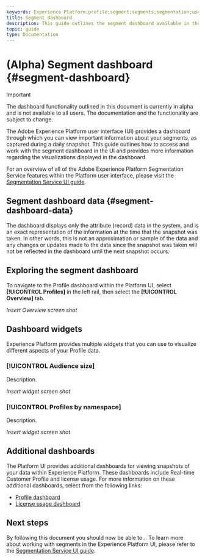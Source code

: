 ```yaml
---
keywords: Experience Platform;profile;segment;segments;segmentation;user interface;UI;customization;segment dashboard;dashboard
title: Segment dashboard
description: This guide outlines the segment dashboard available in the Adobe Experience Platform UI. 
topic: guide
type: Documentation
---
```


# (Alpha) Segment dashboard {#segment-dashboard}

>[!IMPORTANT]
>
>The dashboard functionality outlined in this document is currently in alpha and is not available to all users. The documentation and the functionality are subject to change.

The Adobe Experience Platform user interface (UI) provides a dashboard through which you can view important information about your segments, as captured during a daily snapshot. This guide outlines how to access and work with the segment dashboard in the UI and provides more information regarding the visualizations displayed in the dashboard.  

For an overview of all of the Adobe Experience Platform Segmentation Service features within the Platform user interface, please visit the [Segmentation Service UI guide](overview.md).

## Segment dashboard data {#segment-dashboard-data}

The dashboard displays only the attribute (record) data in the system, and is an exact representation of the information at the time that the snapshot was taken. In other words, this is not an approximation or sample of the data and any changes or updates made to the data since the snapshot was taken will not be reflected in the dashboard until the next snapshot occurs.

## Exploring the segment dashboard

To navigate to the Profile dashboard within the Platform UI, select **[!UICONTROL Profiles]** in the left rail, then select the **[!UICONTROL Overview]** tab.

*Insert Overview screen shot*

## Dashboard widgets

Experience Platform provides multiple widgets that you can use to visualize different aspects of your Profile data.

### [!UICONTROL Audience size]

Description.

*Insert widget screen shot*

### [!UICONTROL Profiles by namespace]

Description.

*Insert widget screen shot*

## Additional dashboards

The Platform UI provides additional dashboards for viewing snapshots of your data within Experience Platform. These dashboards include Real-time Customer Profile and license usage. For more information on these additional dashboards, select from the following links:

* [Profile dashboard](../profile/ui/profile-dashboard.md)
* [License usage dashboard](../landing/license-usage-dashboard.md)

## Next steps

By following this document you should now be able to... To learn more about working with segments in the Experience Platform UI, please refer to the [Segmentation Service UI guide](overview.md).